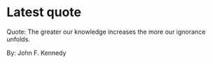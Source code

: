 # Latest quote 

Quote: The greater our knowledge increases the more our ignorance unfolds. 

By: John F. Kennedy